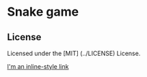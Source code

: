 # Snake game
## License
Licensed under the [MIT] (../LICENSE) License.

[I'm an inline-style link](https://www.google.com)
